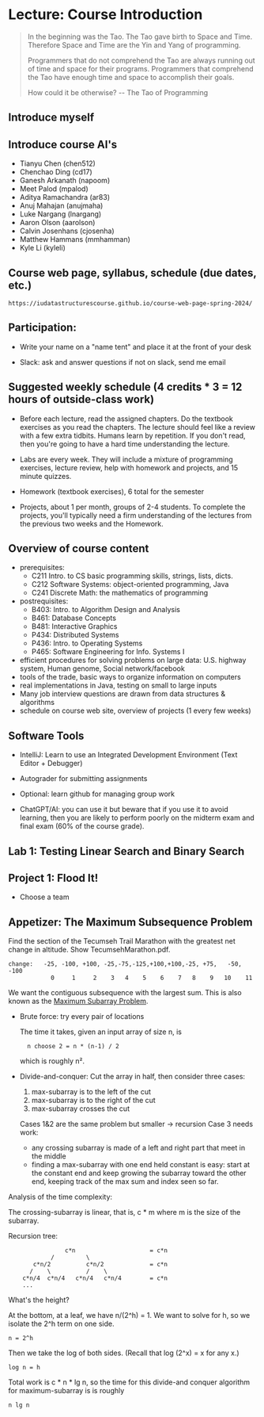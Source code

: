 # Lecture: Course Introduction

>  In the beginning was the Tao. The Tao gave birth to Space and
>  Time. Therefore Space and Time are the Yin and Yang of programming.
>
>  Programmers that do not comprehend the Tao are always running out of
>  time and space for their programs. Programmers that comprehend the
>  Tao have enough time and space to accomplish their goals.
>
>  How could it be otherwise? -- The Tao of Programming

## Introduce myself

## Introduce course AI's

* Tianyu Chen (chen512)
* Chenchao Ding (cd17)
* Ganesh Arkanath (napoom)
* Meet Palod (mpalod)
* Aditya Ramachandra (ar83)
* Anuj Mahajan (anujmaha)
* Luke Nargang (lnargang)
* Aaron Olson (aarolson)
* Calvin Josenhans (cjosenha)
* Matthew Hammans (mmhamman)
* Kyle Li (kyleli)

## Course web page, syllabus, schedule (due dates, etc.)

    https://iudatastructurescourse.github.io/course-web-page-spring-2024/

## Participation:

* Write your name on a "name tent" and place it at the front of your desk

* Slack: ask and answer questions
  if not on slack, send me email

## Suggested weekly schedule (4 credits * 3 = 12 hours of outside-class work)

- Before each lecture, read the assigned chapters.
  Do the textbook exercises as you read the chapters.
  The lecture should feel like a review with a few extra tidbits.
  Humans learn by repetition.
  If you don't read, then you're going to have a hard time
		understanding the lecture.
		
- Labs are every week. They will include a mixture of 
  programming exercises, lecture review, 
  help with homework and projects, and 15 minute quizzes.
  
- Homework (textbook exercises), 6 total for the semester

- Projects, about 1 per month, groups of 2-4 students.
  To complete the projects, you'll typically need a firm understanding
  of the lectures from the previous two weeks and the Homework.

## Overview of course content

* prerequisites:
	* C211 Intro. to CS
	   basic programming skills, strings, lists, dicts.
	* C212 Software Systems: object-oriented programming, Java
	* C241 Discrete Math: the mathematics of programming
* postrequisites:
	* B403: Intro. to Algorithm Design and Analysis
	* B461: Database Concepts
	* B481: Interactive Graphics
	* P434: Distributed Systems
	* P436: Intro. to Operating Systems
	* P465: Software Engineering for Info. Systems I
* efficient procedures for solving problems on large data: 
  U.S. highway system, Human genome, Social network/facebook
* tools of the trade, basic ways to organize information on computers
* real implementations in Java, testing on small to large inputs
* Many job interview questions are drawn from data structures & algorithms
* schedule on course web site, overview of projects (1 every few weeks)

## Software Tools

* IntelliJ: Learn to use an Integrated Development Environment 
  (Text Editor + Debugger)

* Autograder for submitting assignments

* Optional: learn github for managing group work

* ChatGPT/AI: you can use it but beware that if you use it to
  avoid learning, then you are likely to perform poorly on the
  midterm exam and final exam (60% of the course grade).

## Lab 1: Testing Linear Search and Binary Search

## Project 1: Flood It!

* Choose a team

## Appetizer: The Maximum Subsequence Problem

Find the section of the Tecumseh Trail Marathon with the
greatest net change in altitude. Show TecumsehMarathon.pdf.

	change:   -25, -100, +100, -25,-75,-125,+100,+100,-25, +75,   -50, -100
				0     1     2    3   4    5    6    7   8    9   10    11

We want the contiguous subsequence with the largest sum.  This is also
known as the [Maximum Subarray Problem](https://en.wikipedia.org/wiki/Maximum_subarray_problem).

* Brute force: try every pair of locations

	The time it takes, given an input array of size n, is

		n choose 2 = n * (n-1) / 2

	which is roughly n².

* Divide-and-conquer:
	Cut the array in half, then consider three cases:
	1. max-subarray is to the left of the cut
	2. max-subarray is to the right of the cut
	3. max-subarray crosses the cut

	Cases 1&2 are the same problem but smaller -> recursion
	Case 3 needs work:
	* any crossing subarray is made of a left and right part that
	  meet in the middle
	* finding a max-subarray with one end held constant is easy:
	  start at the constant end and keep growing the subarray toward
	  the other end, keeping track of the max sum and index seen so
	  far.

Analysis of the time complexity:

The crossing-subarray is linear, that is, c * m where m is the
size of the subarray.

Recursion tree:

                    c*n                     = c*n
                /         \
           c*n/2          c*n/2             = c*n
          /    \          /    \
        c*n/4  c*n/4   c*n/4   c*n/4        = c*n
        ...

What's the height?

At the bottom, at a leaf, we have n/(2^h) = 1.
We want to solve for h, so we isolate the 2^h term on one side.

    n = 2^h
	  
Then we take the log of both sides. (Recall that log (2^x) = x for any x.)

    log n = h

Total work is c * n * lg n, so the time for this divide-and conquer algorithm
for maximum-subarray is is roughly 

    n lg n
